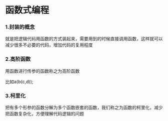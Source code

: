 # 函数式编程

### 1.封装的概念

就是把逻辑代码用函数的方式装起来，需要用到的时候直接调用函数，这样就可以减少很多不必要的代码，增加代码的复用程度

### 2.高阶函数

用函数进行传参的函数称之为高阶函数

比如a(b(c,d));

### 3.柯里化

把有多个形参的函数分解为多个函数嵌套的函数，我们称之为函数的柯里化，减少把函数复杂化，方便理解代码逻辑的问题

